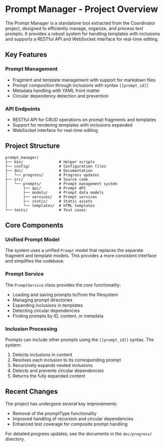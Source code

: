 # Prompt Manager - Project Overview

The Prompt Manager is a standalone tool extracted from the Coordinator project, designed to efficiently manage, organize, and process text prompts. It provides a robust system for handling templates with inclusions and supports a RESTful API and WebSocket interface for real-time editing.

## Key Features

### Prompt Management

- Fragment and template management with support for markdown files
- Prompt composition through inclusions with syntax `[[prompt_id]]`
- Metadata handling with YAML front matter
- Circular dependency detection and prevention

### API Endpoints

- RESTful API for CRUD operations on prompt fragments and templates
- Support for rendering templates with inclusions expanded
- WebSocket interface for real-time editing

## Project Structure

```
prompt_manager/
├── bin/                # Helper scripts
├── config/             # Configuration files
├── doc/                # Documentation
│   └── progress/       # Progress updates
├── src/                # Source code
│   └── prompts/        # Prompt management system
│       ├── api/        # Prompt API
│       ├── models/     # Prompt data models
│       ├── services/   # Prompt services
│       ├── static/     # Static assets
│       └── templates/  # HTML templates
└── tests/              # Test cases
```

## Core Components

### Unified Prompt Model

The system uses a unified `Prompt` model that replaces the separate fragment and template models. This provides a more consistent interface and simplifies the codebase.

### Prompt Service

The `PromptService` class provides the core functionality:

- Loading and saving prompts to/from the filesystem
- Managing prompt directories
- Expanding inclusions in templates
- Detecting circular dependencies
- Finding prompts by ID, content, or metadata

### Inclusion Processing

Prompts can include other prompts using the `[[prompt_id]]` syntax. The system:

1. Detects inclusions in content
2. Resolves each inclusion to its corresponding prompt
3. Recursively expands nested inclusions
4. Detects and prevents circular dependencies
5. Returns the fully expanded content

## Recent Changes

The project has undergone several key improvements:
- Removal of the promptType functionality
- Improved handling of recursion and circular dependencies
- Enhanced test coverage for composite prompt handling

For detailed progress updates, see the documents in the `doc/progress/` directory.
